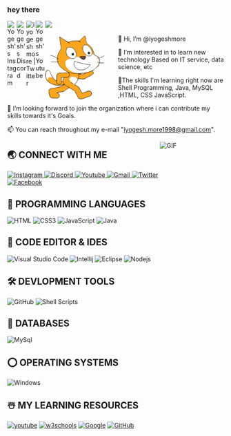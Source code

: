 ### hey there 
<a href="https://instagram.com/ig_yogesh.more?igshid=YmMyMTA2M2Y=">
  <img align="left" alt="Yogesh's Instagram" width="22px" src="https://raw.githubusercontent.com/hussainweb/hussainweb/main/icons/instagram.png" />
</a>
<a href="https://discord.gg/8knnK7aBqs">
  <img align="left" alt="Yogesh's Discord" width="22px" src="https://raw.githubusercontent.com/peterthehan/peterthehan/master/assets/discord.svg" />
</a>
<a href="https://twitter.com/YogeshM84850172">
  <img align="left" alt="iyogeshmore | Twitter" width="22px" src="https://raw.githubusercontent.com/peterthehan/peterthehan/master/assets/twitter.svg" />
</a>
<a href="https://www.youtube.com/channel/UC8aOouBXg_10pTv8FOuz8kw/featured">
  <img align="left" alt="Yogesh's Youtube" width="22px" src="https://raw.githubusercontent.com/peterthehan/peterthehan/master/assets/youtube.svg" />
</a>

![](https://visitor-badge.glitch.me/badge?page_id=iyogeshmore.iyogeshmore)
<br />

 <img align="left" height="150" src="https://raw.githubusercontent.com/hicodersofficial/images/main/giphy%20(2).gif" style="margin-right: 2rem;">


👋 Hi, I’m @iyogeshmore

👀 I’m interested in to learn new technology Based on IT service, data science, etc

🌱The skills I'm learning right now are Shell Programming, Java, MySQL ,HTML, CSS JavaScript.

💞️ I’m looking forward to join the organization where i can contribute my skills towards it's Goals.

📫 You can reach throughout my e-mail "iyogesh.more1998@gmail.com".

 <img align="right" alt="GIF" src="https://github.com/abhisheknaiidu/abhisheknaiidu/blob/master/code.gif?raw=true" width="150" height="150" />


## 🌏 **CONNECT WITH ME**

   <a href="https://instagram.com/ig_yogesh.more?igshid=YmMyMTA2M2Y="> 
 <img src="https://img.shields.io/badge/Instagram-E4405F?style=for-the-badge&logo=instagram&logoColor=white" title="Instagram"  alt="Instagram"/>
</a>
<a href="https://discord.gg/8knnK7aBqs"> 
    <img src="https://img.shields.io/badge/Discord-7289DA?style=for-the-badge&logo=discord&logoColor=white" title="Discord"  alt="Discord"/>
</a>
<a href="https://www.youtube.com/channel/UC8aOouBXg_10pTv8FOuz8kw/featured"> 
    <img src="https://img.shields.io/badge/YouTube-FF0000?style=for-the-badge&logo=youtube&logoColor=white" title="Youtube"  alt="Youtube"/>
</a>
<a href="mailto:iyogesh.more1998@gmail.com"> 
    <img src="https://img.shields.io/badge/Gmail-D14836?style=for-the-badge&logo=gmail&logoColor=white" title="Gmail"  alt="Gmail"/>
</a>
<a href="https://twitter.com/YogeshM84850172"> 
    <img src="https://img.shields.io/badge/Twitter-1DA1F2?style=for-the-badge&logo=twitter&logoColor=white" title="Twitter"  alt="Twitter"/>
</a>
<a href="https://www.facebook.com/profile.php?id=100005693325416"> 
    <img src="https://img.shields.io/badge/Facebook-%231877F2.svg?style=for-the-badge&logo=Facebook&logoColor=white" title="Facebook"  alt="Facebook"/>
</a>
<br />

## 🎯 **PROGRAMMING LANGUAGES**

![HTML](https://img.shields.io/badge/HTML5-E34F26?style=for-the-badge&logo=html5&logoColor=white "HTML")
![CSS3](https://img.shields.io/badge/CSS3-1572B6?style=for-the-badge&logo=css3&logoColor=white "CSS")
![JavaScript](https://img.shields.io/badge/JavaScript-F7DF1E?style=for-the-badge&logo=javascript&logoColor=black "JavaScript")
![Java](https://img.shields.io/badge/java-%23ED8B00.svg?style=for-the-badge&logo=java&logoColor=white "Java")

## 📄 **CODE EDITOR & IDES**

![Visual Studio Code](https://img.shields.io/badge/VS%20Code-0078d7.svg?style=for-the-badge&logo=visual-studio-code&logoColor=white "Visual Studio Code")
![Intellij](https://img.shields.io/badge/Intellij%20Studio-3DDC84.svg?style=for-the-badge&logo=intellij&logoColor=white)
![Eclipse](https://img.shields.io/badge/Eclipse-%23FA0F00.svg?style=for-the-badge&logo=eclipse&logoColor=white)
![Nodejs](https://img.shields.io/badge/Node.js-43853D?style=for-the-badge&logo=node.js&logoColor=white "Nodejs")

## 🛠️ **DEVLOPMENT TOOLS**

![GitHub](https://img.shields.io/badge/github-%23121011.svg?style=for-the-badge&logo=github&logoColor=white "GitHub")
![Shell Scripts](https://img.shields.io/badge/Shell_Script-121011?style=for-the-badge&logo=gnu-bash&logoColor=white)

## 📅 **DATABASES**

![MySql](https://img.shields.io/badge/MySQL-00000F?style=for-the-badge&logo=mysql&logoColor=white "MySql")

## ⭕ **OPERATING SYSTEMS**

![Windows](https://img.shields.io/badge/Windows-0078D6?style=for-the-badge&logo=windows&logoColor=white)

## ☃️ **MY LEARNING RESOURCES**

[![youtube](https://img.shields.io/badge/YouTube-FF0000?style=for-the-badge&logo=youtube&logoColor=white)][youtube]
[![w3schools](https://img.shields.io/badge/w3schools-gray?style=for-the-badge&logo=w3schools&logoColor=35914c)][w3schools]
[![Google](https://img.shields.io/badge/google-4285F4?style=for-the-badge&logo=google&logoColor=white)][google]
[![GitHub](https://img.shields.io/badge/GitHub-100000?style=for-the-badge&logo=github&logoColor=white)][github]

[google]: https://www.google.com
[youtube]: https://www.youtube.com/channel/UCeVMnSShP_Iviwkknt83cww
[w3schools]: https://www.w3schools.com/
[github]: https://github.com/iyogeshmore
